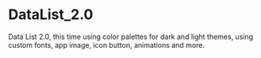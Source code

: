 # DataList_2.0
Data List 2.0, this time using color palettes for dark and light themes, using custom fonts, app image, icon button, animations and more.
